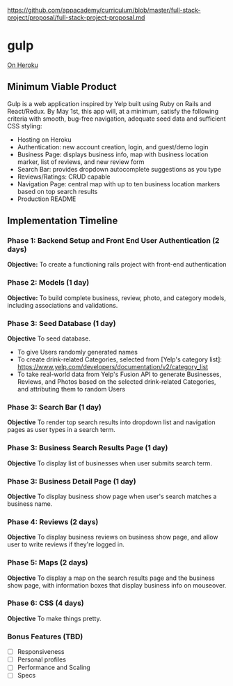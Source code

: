 https://github.com/appacademy/curriculum/blob/master/full-stack-project/proposal/full-stack-project-proposal.md

# gulp

[On Heroku][heroku]

[heroku]: nkhem-gulp.herokuapp.com

## Minimum Viable Product

Gulp is a web application inspired by Yelp built using Ruby on Rails
and React/Redux.  By May 1st, this app will, at a minimum, satisfy the
following criteria with smooth, bug-free navigation, adequate seed data and
sufficient CSS styling:

- Hosting on Heroku
- Authentication: new account creation, login, and guest/demo login
- Business Page: displays business info, map with business location marker, list of reviews, and new review form
- Search Bar: provides dropdown autocomplete suggestions as you type
- Reviews/Ratings: CRUD capable
- Navigation Page: central map with up to ten business location markers based on top search results
- Production README

## Implementation Timeline

### Phase 1: Backend Setup and Front End User Authentication (2 days)

**Objective:** To create a functioning rails project with front-end authentication

### Phase 2: Models (1 day)

**Objective:** To build complete business, review, photo, and category models, including associations and validations.

### Phase 3: Seed Database (1 day)
**Objective** To seed database.
* To give Users randomly generated names
* To create drink-related Categories, selected from [Yelp's category list]: https://www.yelp.com/developers/documentation/v2/category_list
* To take real-world data from Yelp's Fusion API to generate Businesses, Reviews, and Photos based on the selected drink-related Categories, and attributing them to random Users

### Phase 3: Search Bar (1 day)
**Objective** To render top search results into dropdown list and navigation pages as user types in a search term.

### Phase 3: Business Search Results Page (1 day)
**Objective** To display list of businesses when user submits search term.

### Phase 3: Business Detail Page (1 day)
**Objective** To display business show page when user's search matches a business name.

### Phase 4: Reviews (2 days)
**Objective** To display business reviews on business show page, and allow user to write reviews if they're logged in.

### Phase 5: Maps (2 days)
**Objective** To display a map on the search results page and the business show page, with information boxes that display business info on mouseover.

### Phase 6: CSS (4 days)
**Objective** To make things pretty.


### Bonus Features (TBD)
- [ ] Responsiveness
- [ ] Personal profiles
- [ ] Performance and Scaling
- [ ] Specs
